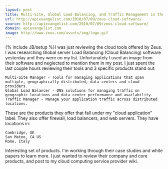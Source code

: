 ```yaml
---
layout: post
title: Multi-Site, Global Load Balancing, and Traffic Management in the Clouds
url: http://apievangelist.com/2010/07/09/zeus-cloud-software/
source: http://apievangelist.com/2010/07/09/zeus-cloud-software/
domain: apievangelist.com
image: http://www.zeus.com/assets/img/logo.gif
---
```

{% include JB/setup %}I was just reviewing the cloud tools offered by Zeus. I was researching Global server Load Balancing (Cloud Balancing) software yesterday and they were on my list. Unfortunately I used an image from their software and neglected to mention them in my post. I just spent the last couple hours reviewing their tools and 3 specific products stand out:

	Multi-Site Manager - Tools for managing applications that span multiple, geographically distributed, data-centers and cloud providers.
	Global Load Balancer - DNS solutions for managing traffic on geographic locations and data center performance and availability.
	Traffic Manager - Manage your application traffic across distributed locations.

These are the products they offer that fall under my "cloud application" label. They also offer firewall, load balancers, and web servers. They have locations in:

	Cambridge, UK
	San Mateo, CA US
	Rome, Italy

Interesting set of products. I'm working through their case studies and white papers to learn more. I just wanted to review their company and core products, and post to my cloud computing service provider wiki.